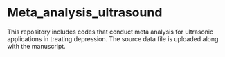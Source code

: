 # Meta_analysis_ultrasound
This repository includes codes that conduct meta analysis for ultrasonic applications in treating depression. The source data file is uploaded along with the manuscript.
